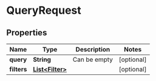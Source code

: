 

# QueryRequest

## Properties

Name | Type | Description | Notes
------------ | ------------- | ------------- | -------------
**query** | **String** | Can be empty |  [optional]
**filters** | [**List&lt;Filter&gt;**](Filter.md) |  |  [optional]




